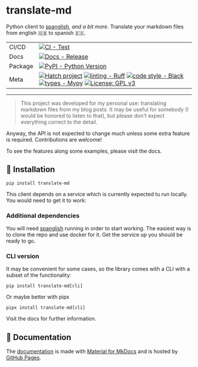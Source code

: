 # translate-md

Python client to [spanglish](https://github.com/plaguss/spanglish), *and a bit more*. Translate your markdown files from english 🇬🇧 to spanish 🇪🇸.

<div align="center">

| | |
| --- | --- |
| CI/CD | [![CI - Test](https://github.com/plaguss/translate-md/actions/workflows/test.yml/badge.svg)](https://github.com/plaguss/translate-md/actions/workflows/test.yml)  |
| Docs | [![Docs - Release](https://github.com/plaguss/translate-md/actions/workflows/docs-release.yml/badge.svg)](https://github.com/plaguss/translate-md/actions/workflows/docs-release.yml) |
| Package | [![PyPI - Python Version](https://img.shields.io/pypi/pyversions/translate-md.svg?logo=python&label=Python&logoColor=gold)](https://pypi.org/project/translate-md/) |
| Meta | [![Hatch project](https://img.shields.io/badge/%F0%9F%A5%9A-Hatch-4051b5.svg)](https://github.com/pypa/hatch) [![linting - Ruff](https://img.shields.io/endpoint?url=https://raw.githubusercontent.com/charliermarsh/ruff/main/assets/badge/v0.json)](https://github.com/charliermarsh/ruff) [![code style - Black](https://img.shields.io/badge/code%20style-black-000000.svg)](https://github.com/psf/black) [![types - Mypy](https://img.shields.io/badge/types-Mypy-blue.svg)](https://github.com/python/mypy) [![License: GPL v3](https://img.shields.io/badge/License-GPLv3-blue.svg)](https://www.gnu.org/licenses/gpl-3.0) |

</div>

---

> This project was developed for my personal use: translating markdown files from my blog posts. It may be useful for somebody (I would be honored to listen to that), but please don't expect everything correct to the detail.

Anyway, the API is not expected to change much unless some extra feature is required. Contributions are welcome!

To see the features along some examples, please visit the docs.

## 🔧 Installation

```console
pip install translate-md
```

This client depends on a service which is currently expected tu run locally. You would need to get it to work:

### Additional dependencies

You will need [spanglish](https://github.com/plaguss/spanglish) running in order to start working. The easiest way is to clone the repo and use docker for it. Get the service up you should be ready to go.

### CLI version

It may be convenient for some cases, so the library comes with a CLI with a subset of the functionality:

```console
pip install translate-md[cli]
```

Or maybe better with pipx

```console
pipx install translate-md[cli]
```

Visit the docs for further information.


## 📝 Documentation

The [documentation](https://plaguss.github.io/translate-md/) is made with [Material for MkDocs](https://github.com/squidfunk/mkdocs-material) and is hosted by [GitHub Pages](https://docs.github.com/en/pages).

